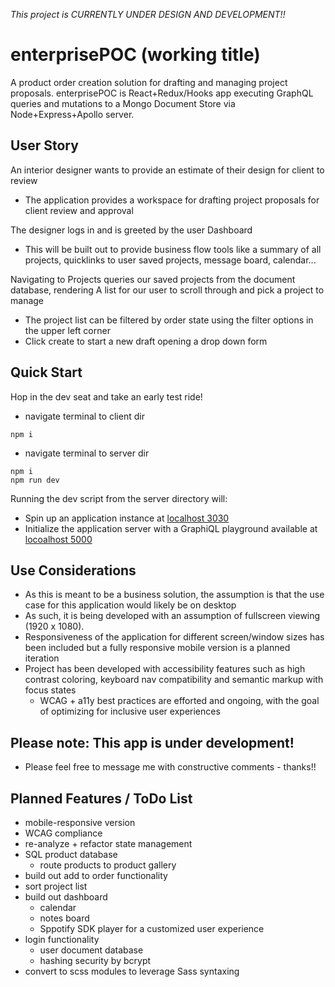 *This project is CURRENTLY UNDER DESIGN AND DEVELOPMENT!!*

# enterprisePOC (working title)
A product order creation solution for drafting and managing project proposals.
enterprisePOC is React+Redux/Hooks app executing GraphQL queries and mutations to a Mongo Document Store via Node+Express+Apollo server.


## User Story
An interior designer wants to provide an estimate of their design for client to review
- The application provides a workspace for drafting project proposals for client review and approval

The designer logs in and is greeted by the user Dashboard
- This will be built out to provide business flow tools like a summary of all projects, quicklinks to user saved projects, message board, calendar...

Navigating to Projects queries our saved projects from the document database, rendering A list for our user to scroll through and pick a project to manage
- The project list can be filtered by order state using the filter options in the upper left corner
- Click create to start a new draft opening a drop down form


## Quick Start
Hop in the dev seat and take an early test ride!

- navigate terminal to client dir
```
npm i
```

- navigate terminal to server dir
```
npm i
npm run dev
```

Running the dev script from the server directory will:
- Spin up an application instance at [localhost 3030](http://localhost:3030)
- Initialize the application server with a GraphiQL playground available at [locoalhost 5000](http://localhost:5000/graphql)


## Use Considerations
- As this is meant to be a business solution, the assumption is that the use case for this application would likely be on desktop 
- As such, it is being developed with an assumption of fullscreen viewing (1920 x 1080).
- Responsiveness of the application for different screen/window sizes has been included but a fully responsive mobile version is a planned iteration
- Project has been developed with accessibility features such as high contrast coloring, keyboard nav compatibility and semantic markup with focus states
  - WCAG + a11y best practices are efforted and ongoing, with the goal of optimizing for inclusive user experiences


## Please note: This app is under development!
- Please feel free to message me with constructive comments - thanks!!


## Planned Features / ToDo List
- mobile-responsive version
- WCAG compliance
- re-analyze + refactor state management
- SQL product database
  - route products to product gallery
- build out add to order functionality
- sort project list
- build out dashboard         
  - calendar
  - notes board
  - Sppotify SDK player for a customized user experience
- login functionality 
  - user document database
  - hashing security by bcrypt
- convert to scss modules to leverage Sass syntaxing
